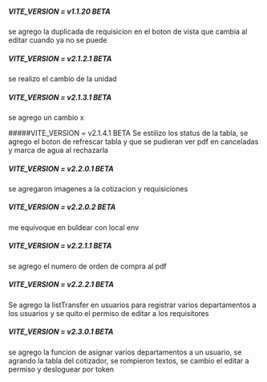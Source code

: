 ##### VITE_VERSION = v1.1.20 BETA

se agrego la duplicada de requisicion en el boton de vista que cambia al editar cuando ya no se puede

##### VITE_VERSION = v2.1.2.1 BETA

se realizo el cambio de la unidad

##### VITE_VERSION = v2.1.3.1 BETA

se agrego un cambio x

#####VITE_VERSION = v2.1.4.1 BETA
Se estilizo los status de la tabla, se agrego el boton de refrescar tabla y que se pudieran ver pdf en canceladas y marca de agua al rechazarla

##### VITE_VERSION = v2.2.0.1 BETA
se agregaron imagenes a la cotizacion y requisiciones

##### VITE_VERSION = v2.2.0.2 BETA
me equivoque en buldear con local env

##### VITE_VERSION = v2.2.1.1 BETA
se agrego el numero de orden de compra al pdf

##### VITE_VERSION = v2.2.2.1 BETA
Se agrego la listTransfer en usuarios para registrar varios departamentos a los usuarios y se quito el permiso de editar a los requisitores

##### VITE_VERSION = v2.3.0.1 BETA
se agrego la funcion de asignar varios departamentos a un usuario, se agrando la tabla del cotizador, se rompieron textos, se cambio el editar a permiso y desloguear por token
